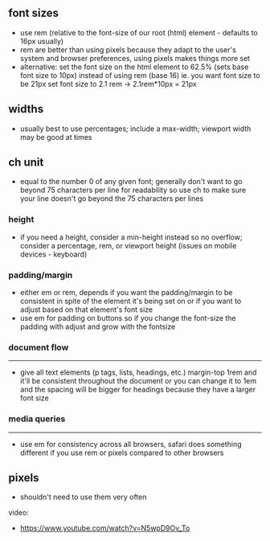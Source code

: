 font sizes
----------
- use rem (relative to the font-size of our root (html) element - defaults to 16px usually)
- rem are better than using pixels because they adapt to the user's system and browser preferences, using pixels makes things more set
- alternative: set the font size on the html element to 62.5% (sets base font size to 10px) instead of using rem (base 16)
 ie. you want font size to be 21px set font size to 2.1 rem -> 2.1rem*10px = 21px


widths
------
- usually best to use percentages; include a max-width; viewport width may be good at times


ch unit
-------
- equal to the number 0 of any given font; generally don't want to go beyond 75 characters per line for readability so use ch to make sure your line doesn't go beyond the 75 characters per lines


### height
- if you need a height, consider a min-height instead so no overflow; consider a percentage, rem, or viewport height (issues on mobile devices - keyboard)


### padding/margin
- either em or rem, depends if you want the padding/margin to be consistent in spite of the element it's being set on or if you want to adjust based on that element's font size
- use em for padding on buttons so if you change the font-size the padding with adjust and grow with the fontsize


### document flow
--------------
- give all text elements (p tags, lists, headings, etc.) margin-top 1rem and it'll be consistent throughout the document or you can change it to 1em and the spacing will be bigger for headings because they have a larger font size


### media queries
-------------
- use em for consistency across all browsers, safari does something different if you use rem or pixels compared to other browsers

pixels
------
- shouldn't need to use them very often

video:
- https://www.youtube.com/watch?v=N5wpD9Ov_To
